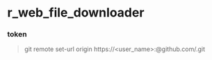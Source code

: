 # r_web_file_downloader

### token

> git remote set-url origin https://<user_name>:<MYTOKEN>@github.com/<repo>.git
